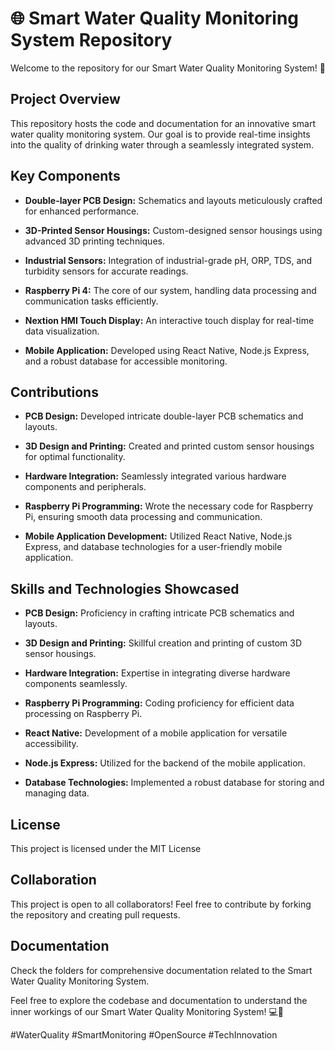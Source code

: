 # 🌐 Smart Water Quality Monitoring System Repository

Welcome to the repository for our Smart Water Quality Monitoring System! 🚰

## Project Overview

This repository hosts the code and documentation for an innovative smart water quality monitoring system. Our goal is to provide real-time insights into the quality of drinking water through a seamlessly integrated system.

## Key Components

- **Double-layer PCB Design:** Schematics and layouts meticulously crafted for enhanced performance.
  
- **3D-Printed Sensor Housings:** Custom-designed sensor housings using advanced 3D printing techniques.
  
- **Industrial Sensors:** Integration of industrial-grade pH, ORP, TDS, and turbidity sensors for accurate readings.

- **Raspberry Pi 4:** The core of our system, handling data processing and communication tasks efficiently.

- **Nextion HMI Touch Display:** An interactive touch display for real-time data visualization.

- **Mobile Application:** Developed using React Native, Node.js Express, and a robust database for accessible monitoring.

## Contributions

- **PCB Design:** Developed intricate double-layer PCB schematics and layouts.
  
- **3D Design and Printing:** Created and printed custom sensor housings for optimal functionality.
  
- **Hardware Integration:** Seamlessly integrated various hardware components and peripherals.
  
- **Raspberry Pi Programming:** Wrote the necessary code for Raspberry Pi, ensuring smooth data processing and communication.
  
- **Mobile Application Development:** Utilized React Native, Node.js Express, and database technologies for a user-friendly mobile application.

## Skills and Technologies Showcased

- **PCB Design:** Proficiency in crafting intricate PCB schematics and layouts.
  
- **3D Design and Printing:** Skillful creation and printing of custom 3D sensor housings.
  
- **Hardware Integration:** Expertise in integrating diverse hardware components seamlessly.
  
- **Raspberry Pi Programming:** Coding proficiency for efficient data processing on Raspberry Pi.
  
- **React Native:** Development of a mobile application for versatile accessibility.
  
- **Node.js Express:** Utilized for the backend of the mobile application.
  
- **Database Technologies:** Implemented a robust database for storing and managing data.

## License

This project is licensed under the MIT License
## Collaboration

This project is open to all collaborators! Feel free to contribute by forking the repository and creating pull requests.

## Documentation

Check the folders for comprehensive documentation related to the Smart Water Quality Monitoring System.

Feel free to explore the codebase and documentation to understand the inner workings of our Smart Water Quality Monitoring System! 💻🚀

#WaterQuality #SmartMonitoring #OpenSource #TechInnovation
